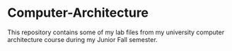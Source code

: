 # Computer-Architecture
This repository contains some of my lab files from my university computer architecture course during my Junior Fall semester.
